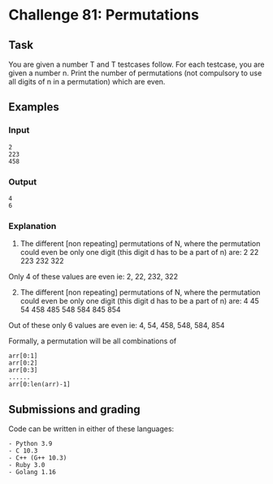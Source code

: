 # Challenge 81: Permutations

## Task
You are given a number T and T testcases follow. For each testcase, you are given a number n. Print the number of permutations (not compulsory to use all digits of n in a permutation) which are even.

## Examples

### Input
```
2
223
458
```
### Output
```
4
6
```

### Explanation
1. The different [non repeating] permutations of N, where the permutation could even be only one digit (this digit d has to be a part of n) are:
2
22
223
232
322

Only 4 of these values are even ie: 2, 22, 232, 322

2. The different [non repeating] permutations of N, where the permutation could even be only one digit (this digit d has to be a part of n) are:
4
45
54
458
485
548
584
845
854

Out of these only 6 values are even ie: 4, 54, 458, 548, 584, 854

Formally, a permutation will be all combinations of
```
arr[0:1]
arr[0:2]
arr[0:3]
......
arr[0:len(arr)-1]
```

## Submissions and grading
Code can be written in either of these languages:
```
- Python 3.9
- C 10.3
- C++ (G++ 10.3)
- Ruby 3.0
- Golang 1.16
```
